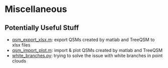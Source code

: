 # Miscellaneous
## Potentially Useful Stuff

* <a href = "https://github.com/zoeschindler/misc/blob/main/qsm_export_xlsx.m">qsm_export_xlsx.m</a>: export QSMs created by matlab and TreeQSM to xlsx files<br>
* <a href = "https://github.com/zoeschindler/misc/blob/main/qsm_import_plot.R">qsm_import_plot.m</a>: import & plot QSMs created by matlab and TreeQSM<br>
* <a href = "https://github.com/zoeschindler/misc/blob/main/white_branches.py">white_branches.py</a>: trying to solve the issue with white branches in point clouds
